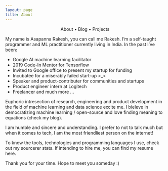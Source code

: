 ```yaml
---
layout: page
title: About
---
```


<section>
	<div style="text-align: center;">
		<span class="hlink" onclick="window.location='/whoami/about'">About</span> • 
		<span class="hlink" onclick="window.location='/whoami/blog'">Blog</span> • 
		<span class="hlink" onclick="window.location='/whoami/about'">Projects</span>
	</div>
	<div></div>
</section>

My name is Asapanna Rakesh, you can call me Rakesh.
I’m a self-taught programmer and ML practitioner currently living in India. In the past I’ve been:

- Google AI machine learning facilitator
- 2019 Code-In Mentor for Tensorflow
- Invited to Google office to present my startup for funding
- Incubatee for a miserably failed start-up >_<
- Speaker and product-contributer for communities and startups
- Product engineer intern at Logitech 
- Freelancer and much more ...

Euphoric intresection of research, engineering and product development in the field of machine learning and data science excite me. I bieleve in democratizing machine learning / open-source and love finding meaning to equations (check my blog). 

I am humble and sincere and understanding. I prefer to not to talk much but when it comes to tech, I am the most friendliest person on the internet! 

To know the tools, technologies and programming languages I use, check out my sourcerer stats. If intending to hire me, you can find my resume here.

Thank you for your time. Hope to meet you someday :)